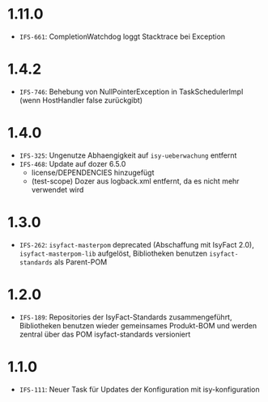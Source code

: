 # 1.11.0
- `IFS-661`: CompletionWatchdog loggt Stacktrace bei Exception

# 1.4.2
- `IFS-746`: Behebung von NullPointerException in TaskSchedulerImpl (wenn HostHandler false zurückgibt)

# 1.4.0
- `IFS-325`: Ungenutze Abhaengigkeit auf `isy-ueberwachung` entfernt
- `IFS-468`: Update auf dozer 6.5.0
    * license/DEPENDENCIES hinzugefügt
    * (test-scope) Dozer aus logback.xml entfernt, da es nicht mehr verwendet wird

# 1.3.0
- `IFS-262`: `isyfact-masterpom` deprecated (Abschaffung mit IsyFact 2.0), `isyfact-masterpom-lib` aufgelöst, Bibliotheken benutzen `isyfact-standards` als Parent-POM

# 1.2.0
- `IFS-189`: Repositories der IsyFact-Standards zusammengeführt, Bibliotheken benutzen wieder gemeinsames Produkt-BOM und werden zentral über das POM isyfact-standards versioniert

# 1.1.0
- `IFS-111`: Neuer Task für Updates der Konfiguration mit isy-konfiguration
